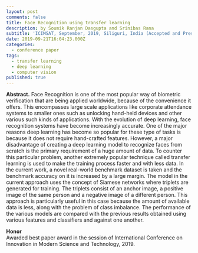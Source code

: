 ```yaml
---
layout: post
comments: false
title: Face Recognition using transfer learning
description: by Soumik Ranjan Dasgupta and Srinibas Rana
subtitle: 'ICIMSAT, September, 2019, Siliguri, India (Accepted and Presented)'
date: 2019-09-21T16:04:23.000Z
categories:
  - conference paper
tags:
  - transfer learning
  - deep learning
  - computer vision
published: true
---
```


**Abstract.** Face Recognition is one of the most popular way of biometric verification that are being applied worldwide, because of the convenience it offers. This encompasses large scale applications like corporate attendance systems to smaller ones such as unlocking hand-held devices and other various such kinds of applications. With the evolution of deep learning, face recognition systems have become increasingly accurate. One of the major reasons deep learning has become so popular for these type of tasks is because it does not require hand-crafted features. However, a major disadvantage of creating a deep learning model to recognize faces from scratch is the primary requirement of a huge amount of data. To counter this particular problem, another extremely popular technique called transfer learning is used to make the training process faster and with less data. In the current work, a novel real-world benchmark dataset is taken and the benchmark accuracy on it is increased by a large margin. The model in the current approach uses the concept of Siamese networks where triplets are generated for training. The triplets consist of an anchor image, a positive image of the same person and a negative image of a different person. This approach is particularly useful in this case because the amount of available data is less, along with the problem of class imbalance. The performance of the various models are compared with the previous results obtained using various features and classifiers and against one another.

**Honor**  
Awarded best paper award in the session of International Conference on Innovation in Modern Science and 
Technology, 2019.
